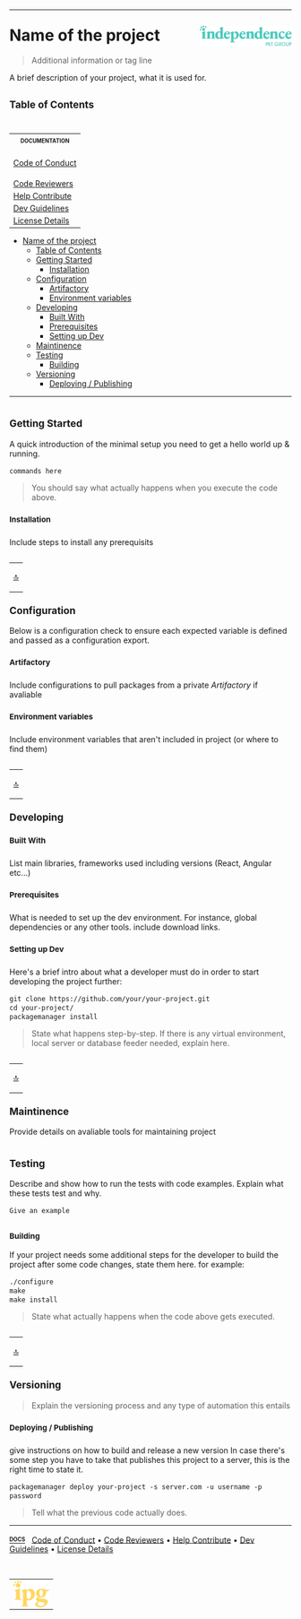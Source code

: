 # <hr />Name of the project <img align="right" alt="IPG" src="./img/logo.large.svg" width="164" valign="middle" />

<a name="top"></a>

> Additional information or tag line

A brief description of your project, what it is used for.

## <sup>Table of Contents</sup>

<table align="right">
<tr><th scope="col"><sub><sup>DOCUMENTATION</sup></sub></td></tr><tr><td>

[Code of Conduct](.github/CODE_OF_CONDUCT.md)</td></tr><tr><td>
[Code Reviewers](.github/CODEOWNER.md)</td></tr><tr><td>
[Help Contribute](.github/CONTRIBUTING.md)</td></tr><tr><td>
[Dev Guidelines](.github/DEVELOPMENT.md)</td></tr><tr><td>
[License Details](LICENSE.md)</td></tr></table>

- [Name of the project ](#name-of-the-project-)
  - [Table of Contents](#table-of-contents)
  - [ Getting Started ](#-getting-started-)
    - [ Installation ](#-installation-)
  - [ Configuration ](#-configuration-)
    - [ Artifactory ](#-artifactory-)
    - [ Environment variables](#-environment-variables)
  - [ Developing ](#-developing-)
    - [ Built With ](#-built-with-)
    - [ Prerequisites ](#-prerequisites-)
    - [ Setting up Dev ](#-setting-up-dev-)
  - [ Maintinence ](#-maintinence-)
  - [ Testing ](#-testing-)
    - [ Building ](#-building-)
  - [ Versioning ](#-versioning-)
    - [ Deploying / Publishing ](#-deploying--publishing-)

---

## <sub> Getting Started </sub>

A quick introduction of the minimal setup you need to get a hello world up & running.

```shell
commands here
```

> You should say what actually happens when you execute the code above.

### <sup> Installation </sup>

Include steps to install any prerequisits

<table align="right"><tr><td>

<a href="#top" title="Return to top">:top:</a></td></tr></table>

## <sub> Configuration </sub>

Below is a configuration check to ensure each expected variable is defined and passed as a configuration export.

### <sup> Artifactory </sup>

Include configurations to pull packages from a private *Artifactory* if avaliable

### <sup> Environment variables</sup>

Include environment variables that aren't included in project (or where to find them)

<table align="right"><tr><td>

<a href="#top" title="Return to top">:top:</a></td></tr></table>

## <sub> Developing </sup>

### <sup> Built With </sup>
List main libraries, frameworks used including versions (React, Angular etc...)

### <sup> Prerequisites </sup>
What is needed to set up the dev environment. For instance, global dependencies or any other tools. include download links.

### <sup> Setting up Dev </sup>

Here's a brief intro about what a developer must do in order to start developing
the project further:

```shell
git clone https://github.com/your/your-project.git
cd your-project/
packagemanager install
```

> State what happens step-by-step. If there is any virtual environment, local server or database feeder needed, explain here.

<table align="right"><tr><td>

<a href="#top" title="Return to top">:top:</a></td></tr></table>

## <sub> Maintinence </sub>

Provide details on avaliable tools for maintaining project

## <sub> Testing </sub>

Describe and show how to run the tests with code examples.
Explain what these tests test and why.

```shell
Give an example
```

### <sub> Building </sub>

If your project needs some additional steps for the developer to build the
project after some code changes, state them here. for example:

```shell
./configure
make
make install
```

> State what actually happens when the code above gets executed.

<table align="right"><tr><td>

<a href="#top" title="Return to top">:top:</a></td></tr></table>

## <sub> Versioning </sub>

> Explain the versioning process and any type of automation this entails

### <sup> Deploying / Publishing </sup>
give instructions on how to build and release a new version
In case there's some step you have to take that publishes this project to a
server, this is the right time to state it.

```shell
packagemanager deploy your-project -s server.com -u username -p password
```

> Tell what the previous code actually does.

---


**<u><sup><sub>DOCS</sup></sup></u>**  &nbsp; [Code of Conduct](.github/CODE_OF_CONDUCT.md) &bull;
[Code Reviewers](.github/CODEOWNER.md) &bull;
[Help Contribute](.github/CONTRIBUTING.md) &bull;
[Dev Guidelines](.github/DEVELOPMENT.md) &bull;
[License Details](LICENSE.md)


<br />
<table align="center"><tr><td><img align="center" alt="IPG" src="./img/logo.small.svg" width="64" /></td></tr></table>

[js-api-url]: https://developer.mozilla.org/en-US/docs/Web/JavaScript
[web-components-url]: https://developer.mozilla.org/en-US/docs/Web/API/Web_components
[ipg-url]: https://www.independencepetgroup.com/
[sem-ver-url]: http://semver.org/
[contributors-url]: https://github.com/darcher-figo/documentation/graphs/contributors
[forks-url]: https://github.com/darcher-figo/documentation/network/members
[stars-url]: https://github.com/darcher-figo/documentation/stargazers
[issues-url]: https://github.com/darcher-figo/documentation/issues
[license-url]: https://github.com/darcher-figo/documentation/blob/master/LICENSE.txt